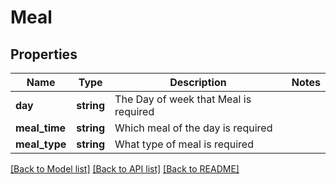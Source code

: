 # Meal

## Properties
Name | Type | Description | Notes
------------ | ------------- | ------------- | -------------
**day** | **string** | The Day of week that Meal is required | 
**meal_time** | **string** | Which meal of the day is required | 
**meal_type** | **string** | What type of meal is required | 

[[Back to Model list]](../README.md#documentation-for-models) [[Back to API list]](../README.md#documentation-for-api-endpoints) [[Back to README]](../README.md)


